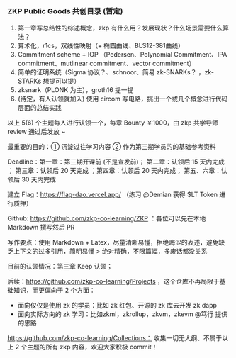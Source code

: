 ### ZKP Public Goods 共创目录 (暂定)

1. 第一章写总结性的综述概念，zkp 有什么用？发展现状？什么场景需要什么算法？
2. 算术化，r1cs，双线性映射（+ 椭圆曲线、BLS12-381曲线）
3. Commitment scheme + IOP （Pedersen、Polynomial Commitment、IPA commitment、mutlinear commitment、vector commitment） 
4. 简单的证明系统（Sigma 协议？、schnoor、简易 zk-SNARKs？ ，zk-STARKs 想提可以提） 
5. zksnark（PLONK 为主），groth16 提一提
6. (待定，有人认领就加入) 使用 circom 写电路，挑出一个或几个概念进行代码层面的总结实践

以上 5(6) 个主题每人进行认领一个，每章 Bounty ￥1000，由 zkp 共学导师 review 通过后发放 ~

最重要的目的：① 沉淀过往学习内容  ② 作为第三期学员的的基础参考资料

Deadline：第一章：第三期开课前 (不是宣发前)；  第二章：认领后 15 天内完成 ；  第三章：认领后 20 天完成 ；第四章：认领后 20 天内完成； 第五、六章：认领后 30 天内完成

建立 Flag：https://flag-dao.vercel.app/ （练习 @Demian 获得 $LT Token 进行质押）

Github: https://github.com/zkp-co-learning/ZKP ：各位可以先在本地 Markdown 撰写然后 PR

写作要点：使用 Markdown + Latex，尽量清晰易懂，拒绝晦涩的表述，避免缺乏上下文的过多引用，简明易懂 > 绝对精确，不限篇幅，多废话都没关系



目前的认领情况：第三章 Keep 认领；



后续：https://github.com/zkp-co-learning/Projects ，这个仓库不再局限于基础知识，而更偏向于 2 个方面：

- 面向仅仅是使用 zk 的学员：比如 zk 红包、开源的 zk 库去开发 zk dapp
- 面向实际方向的 zk 学习：比如zkml，zkrollup，zkvm，zkevm  @笃行 提供的思路



https://github.com/zkp-co-learning/Collections： 收集一切无大纲、不属于以上 2 个主题的所有 zkp 内容，欢迎大家积极 commit！

